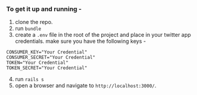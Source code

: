 ### To get it up and running - 
1. clone the repo.
2. run `bundle`
3. create a `.env` file in the root of the project and place in your twitter app credentials. make sure you have the following keys - 
```
CONSUMER_KEY="Your Credential"
CONSUMER_SECRET="Your Credential"
TOKEN="Your Credential"
TOKEN_SECRET="Your Credential"
```

4. run `rails s`
5. open a browser and navigate to `http://localhost:3000/`.